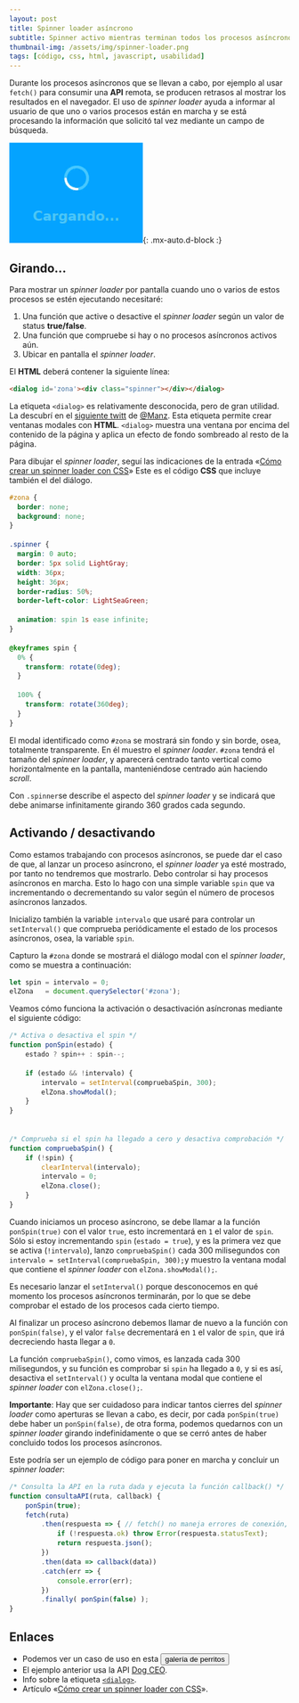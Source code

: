 ```yaml
---
layout: post
title: Spinner loader asíncrono
subtitle: Spinner activo mientras terminan todos los procesos asíncronos
thumbnail-img: /assets/img/spinner-loader.png
tags: [código, css, html, javascript, usabilidad]
---
```

Durante los procesos asíncronos que se llevan a cabo, por ejemplo al usar ```fetch()``` para consumir una **API** remota, se producen retrasos al mostrar los resultados en el navegador. El uso de _spinner loader_ ayuda a informar al usuario de que uno o varios procesos están en marcha y se está procesando la información que solicitó tal vez mediante un campo de búsqueda.

![Paginación](/assets/img/spinner-loader.png){: .mx-auto.d-block :}

## Girando...

Para mostrar un _spinner loader_ por pantalla cuando uno o varios de estos procesos se estén ejecutando necesitaré:

1. Una función que active o desactive el _spinner loader_ según un valor de status **true/false**.
2. Una función que compruebe si hay o no procesos asíncronos activos aún.
3. Ubicar en pantalla el _spinner loader_.

El **HTML** deberá contener la siguiente línea:

```html
<dialog id='zona'><div class="spinner"></div></dialog>
```
La etiqueta ```<dialog>``` es relativamente desconocida, pero de gran utilidad. La descubrí en el [siguiente twitt](https://twitter.com/Manz/status/1529836795130744834) de [@Manz](https://twitter.com/Manz). Esta etiqueta permite crear ventanas modales con **HTML**. ```<dialog>``` muestra una ventana por encima del contenido de la página y aplica un efecto de fondo sombreado al resto de la página.

Para dibujar el _spinner loader_, seguí las indicaciones de la entrada «[Cómo crear un spinner loader con CSS](https://midu.dev/como-crear-un-spinner-con-css/)» Este es el código **CSS** que incluye también el del diálogo.

```css
#zona {
  border: none;
  background: none;
}

.spinner {
  margin: 0 auto;
  border: 5px solid LightGray;
  width: 36px;
  height: 36px;
  border-radius: 50%;
  border-left-color: LightSeaGreen;

  animation: spin 1s ease infinite;
}

@keyframes spin {
  0% {
    transform: rotate(0deg);
  }

  100% {
    transform: rotate(360deg);
  }
}
```

El modal identificado como ```#zona``` se mostrará sin fondo y sin borde, osea, totalmente transparente. En él muestro el _spinner loader_. ```#zona``` tendrá el tamaño del  _spinner loader_, y aparecerá centrado tanto vertical como horizontalmente en la pantalla, manteniéndose centrado aún haciendo _scroll_.

Con ```.spinner```se describe el aspecto del _spinner loader_ y se indicará que debe animarse infinitamente girando 360 grados cada segundo.

## Activando / desactivando

Como estamos trabajando con procesos asíncronos, se puede dar el caso de que, al lanzar un proceso asíncrono, el _spinner loader_ ya esté mostrado, por tanto no tendremos que mostrarlo. Debo controlar si hay procesos asíncronos en marcha. Esto lo hago con una simple variable ```spin``` que va incrementando o decrementando su valor según el número de procesos asíncronos lanzados.

Inicializo también la variable ```intervalo``` que usaré para controlar un ```setInterval()``` que comprueba periódicamente el estado de los procesos asíncronos, osea, la variable ```spin```.

Capturo la ```#zona``` donde se mostrará el diálogo modal con el _spinner loader_, como se muestra a continuación:

```javascript
let spin = intervalo = 0;
elZona   = document.querySelector('#zona');
```
Veamos cómo funciona la activación o desactivación asíncronas mediante el siguiente código:

```javascript
/* Activa o desactiva el spin */
function ponSpin(estado) {
    estado ? spin++ : spin--;

    if (estado && !intervalo) {
        intervalo = setInterval(compruebaSpin, 300);
        elZona.showModal();
    }
}


/* Comprueba si el spin ha llegado a cero y desactiva comprobación */
function compruebaSpin() {
    if (!spin) {
        clearInterval(intervalo);
        intervalo = 0;
        elZona.close(); 
    }
}
```

Cuando iniciamos un proceso asíncrono, se debe llamar a la función ```ponSpin(true)``` con el valor ```true```, esto incrementará en ```1``` el valor de ```spin```. Sólo si estoy incrementando ```spin``` (```estado = true```), y es la primera vez que se activa (```!intervalo```), lanzo ```compruebaSpin()``` cada 300 milisegundos con ```intervalo = setInterval(compruebaSpin, 300);```y muestro la ventana modal que contiene el _spinner loader_ con ```elZona.showModal();```.

Es necesario lanzar el ```setInterval()``` porque desconocemos en qué momento los procesos asíncronos terminarán, por lo que se debe comprobar el estado de los procesos cada cierto tiempo.

Al finalizar un proceso asíncrono debemos llamar de nuevo a la función con ```ponSpin(false)```, y el valor ```false``` decrementará en ```1``` el valor de ```spin```, que irá decreciendo hasta llegar a ```0```.

La función ```compruebaSpin()```, como vimos, es lanzada cada 300 milisegundos, y su función es comprobar si ```spin``` ha llegado a ```0```, y si es así, desactiva el ```setInterval()``` y oculta la ventana modal que contiene el _spinner loader_ con ```elZona.close();```.

**Importante**: Hay que ser cuidadoso para indicar tantos cierres del _spinner loader_ como aperturas se llevan a cabo, es decir, por cada ```ponSpin(true)``` debe haber un ```ponSpin(false)```, de otra forma, podemos quedarnos con un _spinner loader_ girando indefinidamente o que se cerró antes de haber concluido todos los procesos asíncronos.

Este podría ser un ejemplo de código para poner en marcha y concluir un _spinner loader_:

```javascript
/* Consulta la API en la ruta dada y ejecuta la función callback() */
function consultaAPI(ruta, callback) {
    ponSpin(true);
    fetch(ruta)
        .then(respuesta => { // fetch() no maneja errores de conexión, luego...
            if (!respuesta.ok) throw Error(respuesta.statusText);
            return respuesta.json();
        })
        .then(data => callback(data))
        .catch(err => {
            console.error(err);
        })
        .finally( ponSpin(false) );
}
```

## Enlaces

* Podemos ver un caso de uso en esta [<button>galería de perritos</button>](https://javguerra.github.io/02-bootcamp-fs-javascript/17-fetch.html)
* El ejemplo anterior usa la API [Dog CEO](https://dog.ceo/dog-api/).
* Info sobre la etiqueta [```<dialog>```](https://twitter.com/Manz/status/1529836795130744834).
* Artículo «[Cómo crear un spinner loader con CSS](https://midu.dev/como-crear-un-spinner-con-css/)».
